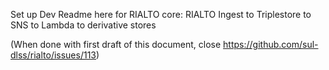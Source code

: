 Set up Dev Readme here for RIALTO core: RIALTO Ingest to Triplestore to SNS to Lambda to derivative stores

(When done with first draft of this document, close https://github.com/sul-dlss/rialto/issues/113)